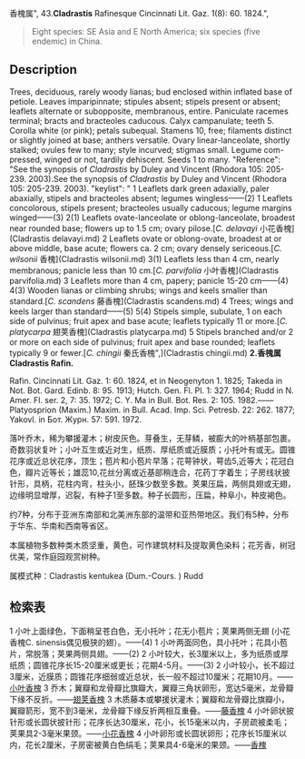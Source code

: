 香槐属",
43.**Cladrastis** Rafinesque Cincinnati Lit. Gaz. 1(8): 60. 1824.",

> Eight species: SE Asia and E North America; six species (five endemic) in China.

## Description
Trees, deciduous, rarely woody lianas; bud enclosed within inflated base of petiole. Leaves imparipinnate; stipules absent; stipels present or absent; leaflets alternate or subopposite, membranous, entire. Paniculate racemes terminal; bracts and bracteoles caducous. Calyx campanulate; teeth 5. Corolla white (or pink); petals subequal. Stamens 10, free; filaments distinct or slightly joined at base; anthers versatile. Ovary linear-lanceolate, shortly stalked; ovules few to many; style incurved; stigmas small. Legume com-pressed, winged or not, tardily dehiscent. Seeds 1 to many.
  "Reference": "See the synopsis of *Cladrastis* by Duley and Vincent (Rhodora 105: 205-239. 2003).See the synopsis of *Cladrastis* by Duley and Vincent (Rhodora 105: 205-239. 2003).
  "keylist": "
1 Leaflets dark green adaxially, paler abaxially, stipels and bracteoles absent; legumes wingless——(2)
1 Leaflets concolorous, stipels present; bracteoles usually caducous; legume margins winged——(3)
2(1) Leaflets ovate-lanceolate or oblong-lanceolate, broadest near rounded base; flowers up to 1.5 cm; ovary pilose.[*C. delavayi* 小花香槐](Cladrastis delavayi.md)
2 Leaflets ovate or oblong-ovate, broadest at or above middle, base acute; flowers ca. 2 cm; ovary densely sericeous.[*C. wilsonii* 香槐](Cladrastis wilsonii.md)
3(1) Leaflets less than 4 cm, nearly membranous; panicle less than 10 cm.[*C. parvifolia* 小叶香槐](Cladrastis parvifolia.md)
3 Leaflets more than 4 cm, papery; panicle 15-20 cm——(4)
4(3) Wooden lianas or climbing shrubs; wings and keels smaller than standard.[*C. scandens* 藤香槐](Cladrastis scandens.md)
4 Trees; wings and keels larger than standard——(5)
5(4) Stipels simple, subulate, 1 on each side of pulvinus; fruit apex and base acute; leaflets typically 11 or more.[*C. platycarpa* 翅荚香槐](Cladrastis platycarpa.md)
5 Stipels branched and/or 2 or more on each side of pulvinus; fruit apex and base rounded; leaflets typically 9 or fewer.[*C. chingii* 秦氏香槐",](Cladrastis chingii.md)
**2.香槐属Cladrastis Rafin.**

Rafin. Cincinnati Lit. Gaz. 1: 60. 1824, et in Neogenyton 1. 1825; Takeda in Not. Bot. Gard. Edinb. 8: 95. 1913; Hutch. Gen. Fl. Pl. 1: 327. 1964; Rudd in N. Amer. Fl. ser. 2, 7: 35. 1972; C. Y. Ma in Bull. Bot. Res. 2: 105. 1982.——Platyosprion (Maxim.) Maxim. in Bull. Acad. Imp. Sci. Petresb. 22: 262. 1877; Yakovl. in Бот. Журн. 57: 591. 1972.

落叶乔木，稀为攀援灌木；树皮灰色。芽叠生，无芽鳞，被膨大的叶柄基部包裹。奇数羽状复叶；小叶互生或近对生，纸质、厚纸质或近膜质；小托叶有或无。圆锥花序或近总状花序，顶生；苞片和小苞片早落；花萼钟状，萼齿5,近等大；花冠白色，瓣片近等长；雄蕊10,花丝分离或近基部稍连合，花药丁字着生；子房线状披针形，具柄，花柱内弯，柱头小，胚珠少数至多数。荚果压扁，两侧具翅或无翅，边缘明显增厚，迟裂，有种子1至多数。种子长圆形，压扁，种阜小，种皮褐色。

约7种，分布于亚洲东南部和北美洲东部的温带和亚热带地区。我们有5种，分布于华东、华南和西南等省区。

本属植物多数种类木质坚重，黄色，可作建筑材料及提取黄色染料；花芳香，树冠优美，常作庭园观赏树种。

属模式种：Cladrastis kentukea (Dum.-Cours. ) Rudd

## 检索表

1 小叶上面绿色，下面稍呈苍白色，无小托叶；花无小苞片；荚果两侧无翅 (小花香槐C. sinensis偶见极狭的翅）。——(4)
1 小叶两面同色，具小托叶；花具小苞片，常脱落；荚果两侧具翅。——(2)
2 小叶较大，长3厘米以上，多为纸质或厚纸质；圆锥花序长15-20厘米或更长；花期4-5月。——(3)
2 小叶较小，长不超过3厘米，近膜质；圆锥花序细弱或近总状，长一般不超过10厘米；花期10月。——[小叶香槐](Cladrastis%20parvifolia.md)
3 乔木；翼瓣和龙骨瓣比旗瓣大，翼瓣三角状卵形，宽达5毫米，龙骨瓣下缘不反折。——[翅荚香槐](Cladrastis%20platycarpa.md)
3 木质藤本或攀援状灌木；翼瓣和龙骨瓣比旗瓣小，翼瓣箭形，宽不到3毫米，龙骨瓣下缘反折两相互重叠。——[藤香槐](Cladrastis%20scandens.md)
4 小叶卵状披针形或长圆状披针形；花序长达30厘米，花小，长15毫米以内，子房疏被柔毛；荚果具2-3毫米果颈。——[小花香槐](Cladrastis%20sinensis.md)
4 小叶卵形或长圆状卵形；花序长15厘米以内，花长2厘米，子房密被黄白色绢毛；荚果具4-6毫米的果颈。——[香槐](Cladrastis%20wilsonii.md)
